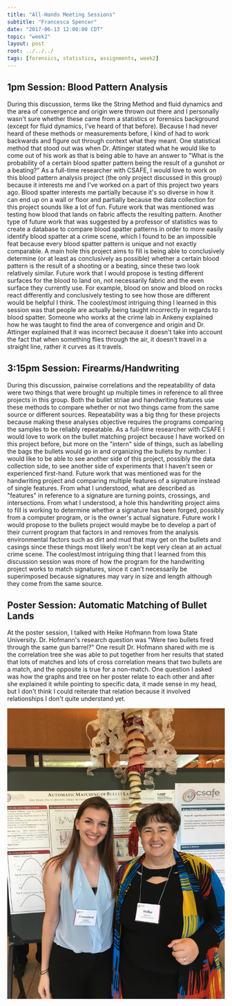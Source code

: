 ```yaml
---
title: "All-Hands Meeting Sessions"
subtitle: "Francesca Spencer"
date: "2017-06-13 12:00:00 CDT"
topic: "week2"
layout: post
root: ../../../
tags: [forensics, statistics, assignments, week2]
---
```

## 1pm Session: Blood Pattern Analysis

During this discussion, terms like the String Method and fluid dynamics and the area of convergence and origin were thrown out there and I personally wasn't sure whether these came from a statistics or forensics background (except for fluid dynamics, I've heard of that before). Because I had never heard of these methods or measurements before, I kind of had to work backwards and figure out through context what they meant. One statistical method that stood out was when Dr. Attinger stated what he would like to come out of his work as that is being able to have an answer to "What is the probability of a certain blood spatter pattern being the result of a gunshot or a beating?"
As a full-time researcher with CSAFE, I would love to work on this blood pattern analysis project (the only project discussed in this group) because it interests me and I've worked on a part of this project two years ago. Blood spatter interests me partially because it's so diverse in how it can end up on a wall or floor and partially because the data collection for this project sounds like a lot of fun.
Future work that was mentioned was testing how blood that lands on fabric affects the resulting pattern. Another type of future work that was suggested by a professor of statistics was to create a database to compare blood spatter patterns in order to more easily identify blood spatter at a crime scene, which I found to be an impossible feat because every blood spatter pattern is unique and not exactly comparable. A main hole this project aims to fill is being able to conclusively determine (or at least as conclusively as possible) whether a certain blood pattern is the result of a shooting or a beating, since these two look relatively similar.
Future work that I would propose is testing different surfaces for the blood to land on, not necessarily fabric and the even surface they currently use. For example, blood on snow and blood on rocks react differently and conclusively testing to see how those are different would be helpful I think.
The coolest/most intriguing thing I learned in this session was that people are actually being taught incorrectly in regards to blood spatter. Someone who works at the crime lab in Ankeny explained how he was taught to find the area of convergence and origin and Dr. Attinger explained that it was incorrect because it doesn't take into account the fact that when something flies through the air, it doesn't travel in a straight line, rather it curves as it travels.

## 3:15pm Session: Firearms/Handwriting

During this discussion, pairwise correlations and the repeatability of data were two things that were brought up multiple times in reference to all three projects in this group. Both the bullet striae and handwriting features use these methods to compare whether or not two things came from the same source or different sources. Repeatability was a big thng for these projects because making these analyses objective requires the programs comparing the samples to be reliably repeatable.
As a full-time researcher with CSAFE I would love to work on the bullet matching project because I have worked on this project before, but more on the "intern" side of things, such as labelling the bags the bullets would go in and organizing the bullets by number. I would like to be able to see another side of this project, possibly the data collection side, to see another side of experiments that I haven't seen or experienced first-hand.
Future work that was mentioned was for the handwriting project and comparing multiple features of a signature instead of single features. From what I understood, what are described as "features" in reference to a signature are turning points, crossings, and intersections. From what I understood, a hole this handwriting project aims to fill is working to determine whether a signature has been forged, possibly from a computer program, or is the owner's actual signature.
Future work I would propose to the bullets project would maybe be to develop a part of their current program that factors in and removes from the analysis environmental factors such as dirt and mud that may get on the bullets and casings since these things most likely won't be kept very clean at an actual crime scene.
The coolest/most intriguing thing that I learned from this discussion session was more of how the program for the handwriting project works to match signatures, since it can't necessarily be superimposed because signatures may vary in size and length although they come from the same source.

## Poster Session: Automatic Matching of Bullet Lands

At the poster session, I talked with Heike Hofmann from Iowa State University. Dr. Hofmann's research question was "Were two bullets fired through the same gun barrel?" One result Dr. Hofmann shared with me is the correlation tree she was able to put together from her results that stated that lots of matches and lots of cross correlation means that two bullets are a match, and the opposite is true for a non-match. One question I asked was how the graphs and tree on her poster relate to each other and after she explained it while pointing to specific data, it made sense in my head, but I don't think I could reiterate that relation because it involved relationships I don't quite understand yet.

![Bonus Challenge](../img/IMG_0720.jpg)

